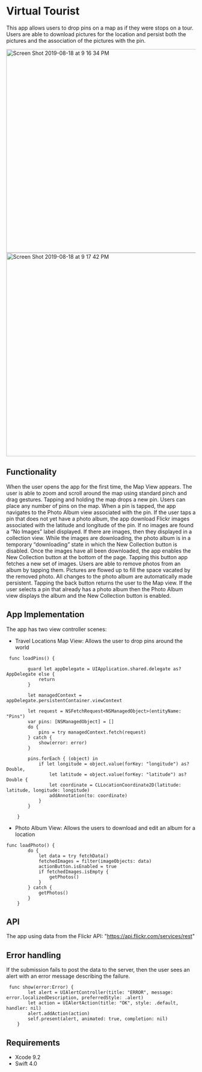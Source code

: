 # Virtual Tourist
This app allows users to drop pins on a map as if they were stops on a tour. Users are able to download pictures for the location and persist both the pictures and the association of the pictures with the pin.

<img width="540" alt="Screen Shot 2019-08-18 at 9 16 34 PM" src="https://user-images.githubusercontent.com/46335329/63233373-d1aa5b00-c1fd-11e9-85c1-5dd76a928468.png">

<img width="540" alt="Screen Shot 2019-08-18 at 9 17 42 PM" src="https://user-images.githubusercontent.com/46335329/63233414-09b19e00-c1fe-11e9-9986-f76fde1af093.png">

## Functionality
When the user opens the app for the first time, the Map View appears. The user is able to zoom and scroll around the map using standard pinch and drag gestures.
Tapping and holding the map drops a new pin. Users can place any number of pins on the map.
When a pin is tapped, the app navigates to the Photo Album view associated with the pin.
If the user taps a pin that does not yet have a photo album, the app download Flickr images associated with the latitude and longitude of the pin.
If no images are found a “No Images” label displayed.
If there are images, then they displayed in a collection view.
While the images are downloading, the photo album is in a temporary “downloading” state in which the New Collection button is disabled. 
Once the images have all been downloaded, the app enables the New Collection button at the bottom of the page. Tapping this button app fetches a new set of images.
Users are able to remove photos from an album by tapping them. Pictures are flowed up to fill the space vacated by the removed photo.
All changes to the photo album are automatically made persistent.
Tapping the back button returns the user to the Map view.
If the user selects a pin that already has a photo album then the Photo Album view displays the album and the New Collection button is enabled.

## App Implementation 
The app has two view controller scenes:
- Travel Locations Map View: Allows the user to drop pins around the world
```
 func loadPins() {
        
        guard let appDelegate = UIApplication.shared.delegate as? AppDelegate else {
            return
        }
        
        let managedContext = appDelegate.persistentContainer.viewContext
        
        let request = NSFetchRequest<NSManagedObject>(entityName: "Pins")
        var pins: [NSManagedObject] = []
        do {
            pins = try managedContext.fetch(request)
        } catch {
            show(error: error)
        }
        
        pins.forEach { (object) in
            if let longitude = object.value(forKey: "longitude") as? Double,
                let latitude = object.value(forKey: "latitude") as? Double {
                let coordinate = CLLocationCoordinate2D(latitude: latitude, longitude: longitude)
                addAnnotation(to: coordinate)
            }
        }
        
    }
```
- Photo Album View: Allows the users to download and edit an album for a location
```
func loadPhoto() {
        do {
            let data = try fetchData()
            fetchedImages = filter(imageObjects: data)
            actionButton.isEnabled = true
            if fetchedImages.isEmpty {
                getPhotos()
            }
        } catch {
            getPhotos()
        }
    }
```


## API
The app using data from the Flickr API: "https://api.flickr.com/services/rest"

## Error handling
If the submission fails to post the data to the server, then the user sees an alert with an error message describing the failure.
```
 func show(error:Error) {
        let alert = UIAlertController(title: "ERROR", message: error.localizedDescription, preferredStyle: .alert)
        let action = UIAlertAction(title: "OK", style: .default, handler: nil)
        alert.addAction(action)
        self.present(alert, animated: true, completion: nil)
    }
```

## Requirements

- Xcode 9.2
- Swift 4.0
